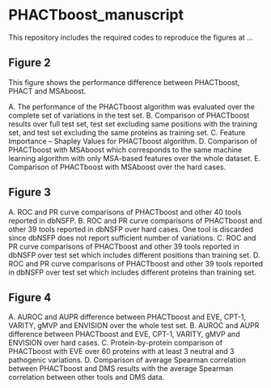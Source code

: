 # PHACTboost_manuscript

This repository includes the required codes to reproduce the figures at ...

## Figure 2

This figure shows the performance difference between PHACTboost, PHACT and MSAboost.

A. The performance of the PHACTboost algorithm was evaluated over the complete set of variations in the test set. B. Comparison of PHACTboost results over full test set, test set excluding same positions with the training set, and test set excluding the same proteins as training set. C. Feature Importance – Shapley Values for PHACTboost algorithm. D. Comparison of PHACTboost with MSAboost which corresponds to the same machine learning algorithm with only MSA-based features over the whole dataset. E. Comparison of PHACTboost with MSAboost over the hard cases.

## Figure 3

A. ROC and PR curve comparisons of PHACTboost and other 40 tools reported in dbNSFP. B. ROC and PR curve comparisons of PHACTboost and other 39 tools reported in dbNSFP over hard cases. One tool is discarded since dbNSFP does not report sufficient number of variations. C. ROC and PR curve comparisons of PHACTboost and other 39 tools reported in dbNSFP over test set which includes different positions than training set. D. ROC and PR curve comparisons of PHACTboost and other 39 tools reported in dbNSFP over test set which includes different proteins than training set.

## Figure 4

A. AUROC and AUPR difference between PHACTboost and EVE, CPT-1, VARITY, gMVP and ENVISION over the whole test set. B. AUROC and AUPR difference between PHACTboost and EVE, CPT-1, VARITY, gMVP and ENVISION over hard cases. C. Protein-by-protein comparison of PHACTboost with EVE over 60 proteins with at least 3 neutral and 3 pathogenic variations. D. Comparison of average Spearman correlation between PHACTboost and DMS results with the average Spearman correlation between other tools and DMS data.



